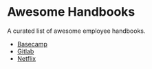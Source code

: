 # Awesome Handbooks

A curated list of awesome employee handbooks.

* [Basecamp](https://github.com/basecamp/handbook)
* [Gitlab](https://about.gitlab.com/handbook/)
* [Netflix](https://jobs.netflix.com/culture)

